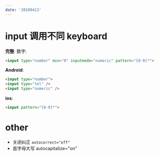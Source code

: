 ```yaml
---
date: '20180413'
---
```


# input 调用不同 keyboard

**完整**:
数字:

```html
<input type="number" min="0" inputmode="numeric" pattern="[0-9]*">
```

**Android**:

```html
<input type="number">
<input type="tel" />
<input type="numeric" />
```

**ios**:

```html
<input pattern="[0-9]*">
```

# other

* 关闭纠正 `autocorrect="off"`
* 首字母大写 autocapitalize="on"
